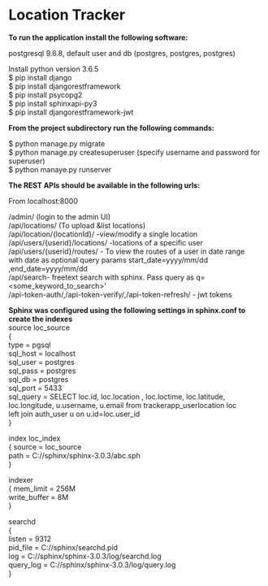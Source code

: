 # Location Tracker

**To run the application install the following software:**

postgresql 9.6.8, default user and db (postgres, postgres, postgres)

Install python version 3.6.5\
$ pip install django\
$ pip install djangorestframework\
$ pip install psycopg2\
$ pip install sphinxapi-py3\
$ pip install djangorestframework-jwt

**From the project subdirectory run the following commands:**

$ python manage.py migrate\
$ python manage.py createsuperuser (specify username and password for superuser)\
$ python manaye.py runserver

**The REST APIs should be available in the following urls:**

From localhost:8000

/admin/ (login to the admin UI)\
/api/locations/ (To upload &list locations)\
/api/location/{locationId}/ -view/modify a single location\
/api/users/{userid}/locations/ -locations of a specific user\
/api/users/{userid}/routes/ - To view the routes of a user in date range                           
                              with date as optional query params start_date=yyyy/mm/dd ,end_date=yyyy/mm/dd                             
/api/search- freetext search with sphinx. Pass query as q=<some_keyword_to_search>'\
/api-token-auth/,/api-token-verify/,/api-token-refresh/ - jwt tokens                       

**Sphinx was configured using the following settings in sphinx.conf to create the indexes**\
source loc_source\
{\
    type      = pgsql\
    sql_host  = localhost\
    sql_user  = postgres\
    sql_pass  = postgres\
    sql_db    = postgres\
    sql_port  = 5433\
    sql_query = SELECT loc.id, loc.location , loc.loctime, loc.latitude, loc.longitude, u.username, u.email from trackerapp_userlocation loc\
                left join auth_user u on u.id=loc.user_id\
}

index loc_index\
{
    source        = loc_source\
    path          = C://sphinx/sphinx-3.0.3/abc.sph\
}

indexer\
{
    mem_limit    = 256M\
    write_buffer = 8M\
}

searchd\
{\
    listen                  = 9312\
    pid_file                = C://sphinx/searchd.pid\
    log         = C://sphinx/sphinx-3.0.3/log/searchd.log\
    query_log = C://sphinx/sphinx-3.0.3/log/query.log\
}